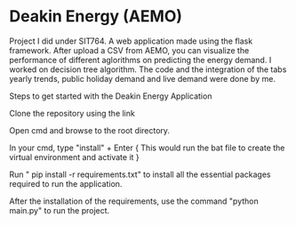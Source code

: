 # Deakin Energy (AEMO)
Project I did under SIT764. A web application made using the flask framework. After upload a CSV from AEMO, you can visualize the performance of different aglorithms on predicting the energy demand. I worked on decision tree algorithm. The code and the integration of the tabs yearly trends, public holiday demand and live demand were done by me.

Steps to get started with the Deakin Energy Application

Clone the repository using the link

Open cmd and browse to the root directory.

In your cmd, type "install" + Enter { This would run the bat file to create the virtual environment and activate it }

Run " pip install -r requirements.txt" to install all the essential packages required to run the application.

After the installation of the requirements, use the command "python main.py" to run the project.
